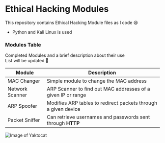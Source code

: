 # Ethical Hacking Modules
This repository contains Ethical Hacking Module files as I code
:laughing:

  - Python and Kali Linux is used


### Modules Table

Completed Modules and a brief description about their use  
List will be updated
:speak_no_evil:

| Module | Description |
| ------ | ------ |
| MAC Changer | Simple module to change the MAC address |
| Network Scanner | ARP Scanner to find out MAC addresses of a given IP or range |
| ARP Spoofer | Modifies ARP tables to redirect packets through a given device |
| Packet Sniffer | Can retrieve usernames and passwords sent through **HTTP** |

![Image of Yaktocat](https://octodex.github.com/images/yaktocat.png)

